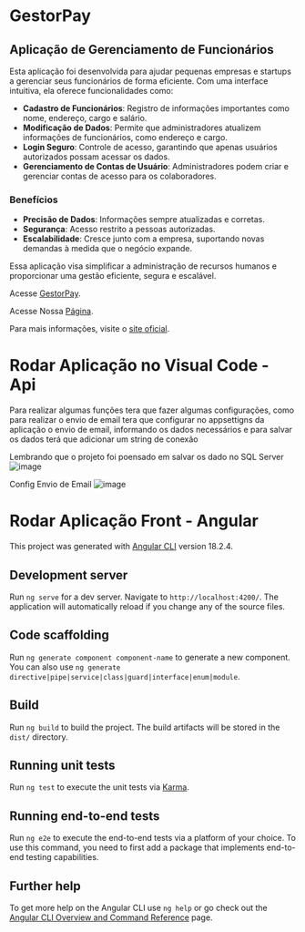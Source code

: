 # GestorPay

## Aplicação de Gerenciamento de Funcionários

Esta aplicação foi desenvolvida para ajudar pequenas empresas e startups a gerenciar seus funcionários de forma eficiente. Com uma interface intuitiva, ela oferece funcionalidades como:

- **Cadastro de Funcionários**: Registro de informações importantes como nome, endereço, cargo e salário.
- **Modificação de Dados**: Permite que administradores atualizem informações de funcionários, como endereço e cargo.
- **Login Seguro**: Controle de acesso, garantindo que apenas usuários autorizados possam acessar os dados.
- **Gerenciamento de Contas de Usuário**: Administradores podem criar e gerenciar contas de acesso para os colaboradores.

### Benefícios
- **Precisão de Dados**: Informações sempre atualizadas e corretas.
- **Segurança**: Acesso restrito a pessoas autorizadas.
- **Escalabilidade**: Cresce junto com a empresa, suportando novas demandas à medida que o negócio expande.

Essa aplicação visa simplificar a administração de recursos humanos e proporcionar uma gestão eficiente, segura e escalável.

Acesse [GestorPay](https://gestor-pay.vercel.app/login).

Acesse Nossa [Página](https://rubensrocha9.github.io/static-page-extensao/).

Para mais informações, visite o [site oficial](https://sites.google.com/view/gestorpay/p%C3%A1gina-inicial).

# Rodar Aplicação no Visual Code - Api

Para realizar algumas funções tera que fazer algumas configurações, como para realizar o envio de email tera que configurar no appsettigns da aplicação o envio de email, informando os dados necessários e para salvar os dados terá que adicionar um string de conexão 

Lembrando que o projeto foi poensado em salvar os dado no SQL Server
![image](https://github.com/user-attachments/assets/2f2b2363-796c-4fa6-8628-35ed47c5a9b9)


Config Envio de Email
![image](https://github.com/user-attachments/assets/e35d9c61-6589-4ed8-940e-9aefbde10c74)


# Rodar Aplicação Front - Angular

This project was generated with [Angular CLI](https://github.com/angular/angular-cli) version 18.2.4.

## Development server

Run `ng serve` for a dev server. Navigate to `http://localhost:4200/`. The application will automatically reload if you change any of the source files.

## Code scaffolding

Run `ng generate component component-name` to generate a new component. You can also use `ng generate directive|pipe|service|class|guard|interface|enum|module`.

## Build

Run `ng build` to build the project. The build artifacts will be stored in the `dist/` directory.

## Running unit tests

Run `ng test` to execute the unit tests via [Karma](https://karma-runner.github.io).

## Running end-to-end tests

Run `ng e2e` to execute the end-to-end tests via a platform of your choice. To use this command, you need to first add a package that implements end-to-end testing capabilities.

## Further help

To get more help on the Angular CLI use `ng help` or go check out the [Angular CLI Overview and Command Reference](https://angular.io/cli) page.
